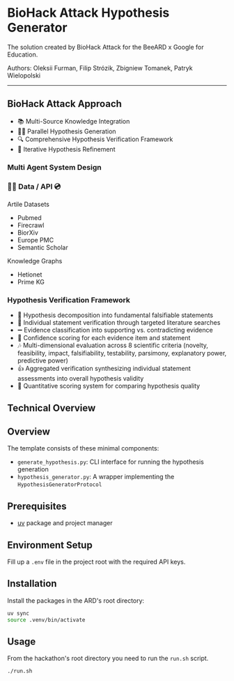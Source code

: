 # BioHack Attack Hypothesis Generator

The solution created by BioHack Attack for the BeeARD x Google for Education.

Authors: Oleksii Furman, Filip Strózik, Zbigniew Tomanek, Patryk Wielopolski 

---

## BioHack Attack Approach

- 📚 Multi-Source Knowledge Integration
- 🧞‍♂️ Parallel Hypothesis Generation
- 🔍 Comprehensive Hypothesis Verification Framework
- 🔁 Iterative Hypothesis Refinement

### Multi Agent System Design

<TO BE GENERATED>

### 🧑‍💻 Data / API 💿

Artile Datasets
- Pubmed
- Firecrawl
- BiorXiv
- Europe PMC
- Semantic Scholar

Knowledge Graphs
- Hetionet
- Prime KG

### Hypothesis Verification Framework

- 💁 Hypothesis decomposition into fundamental falsifiable statements
- 🔎 Individual statement verification through targeted literature searches
- ➖ Evidence classification into supporting vs. contradicting evidence
- 💪 Confidence scoring for each evidence item and statement
- 🎶 Multi-dimensional evaluation across 8 scientific criteria (novelty, feasibility, impact, falsifiability, testability, parsimony, explanatory power, predictive power)
- 👍 Aggregated verification synthesizing individual statement assessments into overall hypothesis validity
- 🤝 Quantitative scoring system for comparing hypothesis quality


## Technical Overview

<TO BE DESCRIBED>

## Overview

The template consists of these minimal components:
- `generate_hypothesis.py`: CLI interface for running the hypothesis generation
- `hypothesis_generator.py`: A wrapper implementing the `HypothesisGeneratorProtocol`

## Prerequisites

- [uv](https://docs.astral.sh/uv/getting-started/installation/) package and project manager

## Environment Setup

Fill up a `.env` file in the project root with the required API keys.

## Installation

Install the packages in the ARD's root directory:
```bash
uv sync
source .venv/bin/activate
```

## Usage

From the hackathon's root directory you need to run the `run.sh` script.

```bash
./run.sh
```
